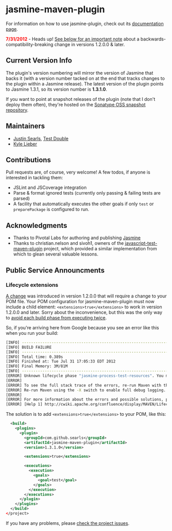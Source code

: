 jasmine-maven-plugin
====================

For information on how to use jasmine-plugin, check out its [documentation page](http://searls.github.com/jasmine-maven-plugin/).

<strong><font color="red">7/31/2012</font></strong> - Heads up! [See below for an important note](https://github.com/searls/jasmine-maven-plugin#lifecycle-extensions) about a backwards-compatibility-breaking change in versions 1.2.0.0 & later.

## Current Version Info

The plugin's version numbering will mirror the version of Jasmine that backs it (with a version number tacked on at the end that tracks changes to the plugin within a Jasmine release). The latest version of the plugin points to Jasmine 1.3.1, so its version number is **1.3.1.0**.

If you want to point at snapshot releases of the plugin (note that I don't deploy them often), they're hosted on the [Sonatype OSS snapshot repository](https://oss.sonatype.org/service/local/repositories/snapshots).

## Maintainers
* [Justin Searls](http://about.me/searls), [Test Double](http://testdouble.com)
* [Kyle Lieber](http://kylelieber.com)

## Contributions
Pull requests are, of course, very welcome! A few todos, if anyone is interested in tackling them:

* JSLint and JSCoverage integration
* Parse & format ignored tests (currently only passing & failing tests are parsed)
* A facility that automatically executes the other goals if only `test` or `preparePackage` is configured to run.

## Acknowledgments
* Thanks to Pivotal Labs for authoring and publishing [Jasmine](http://github.com/pivotal/jasmine)
* Thanks to christian.nelson and sivoh1, owners of the [javascript-test-maven-plugin](http://code.google.com/p/javascript-test-maven-plugin/) project, which provided a similar implementation from which to glean several valuable lessons.

## Public Service Announcments

### Lifecycle extensions

[A change](https://github.com/searls/jasmine-maven-plugin/pull/92) was introduced in version 1.2.0.0 that will require a change to your POM file. Your POM configuration for jasmine-maven-plugin must now include a child element: `<extensions>true</extensions>` to work in version 1.2.0.0 and later. Sorry about the inconvenience, but this was the only way to [avoid each build phase from executing twice](https://github.com/searls/jasmine-maven-plugin/pull/54).

So, if you're arriving here from Google because you see an error like this when you run your build:

``` bash
[INFO] ------------------------------------------------------------------------
[INFO] BUILD FAILURE
[INFO] ------------------------------------------------------------------------
[INFO] Total time: 0.389s
[INFO] Finished at: Tue Jul 31 17:05:33 EDT 2012
[INFO] Final Memory: 3M/81M
[INFO] ------------------------------------------------------------------------
[ERROR] Unknown lifecycle phase "jasmine-process-test-resources". You must specify a valid lifecycle phase or a goal in the format <plugin-prefix>:<goal> or <plugin-group-id>:<plugin-artifact-id>[:<plugin-version>]:<goal>. Available lifecycle phases are: validate, initialize, generate-sources, process-sources, generate-resources, process-resources, compile, process-classes, generate-test-sources, process-test-sources, generate-test-resources, process-test-resources, test-compile, process-test-classes, test, prepare-package, package, pre-integration-test, integration-test, post-integration-test, verify, install, deploy, pre-clean, clean, post-clean, pre-site, site, post-site, site-deploy. -> [Help 1]
[ERROR]
[ERROR] To see the full stack trace of the errors, re-run Maven with the -e switch.
[ERROR] Re-run Maven using the -X switch to enable full debug logging.
[ERROR]
[ERROR] For more information about the errors and possible solutions, please read the following articles:
[ERROR] [Help 1] http://cwiki.apache.org/confluence/display/MAVEN/LifecyclePhaseNotFoundException
```

The solution is to add `<extensions>true</extensions>` to your POM, like this:

``` xml
  <build>
    <plugins>
      <plugin>
        <groupId>com.github.searls</groupId>
        <artifactId>jasmine-maven-plugin</artifactId>
        <version>1.3.1.0</version>

        <extensions>true</extensions>

        <executions>
          <execution>
            <goals>
              <goal>test</goal>
            </goals>
          </execution>
        </executions>
      </plugin>
    </plugins>
  </build>
</project>
```

If you have any problems, please [check the project issues](https://github.com/searls/jasmine-maven-plugin/issues).